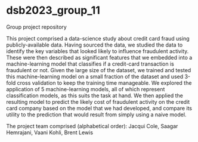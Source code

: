 # dsb2023_group_11
Group project repository

This project comprised a data-science study about credit card fraud using publicly-available data. Having sourced the data, we studied
the data to identify the key variables that looked likely to influence fraudulent activity. These were then described as significant 
features that we embedded into a machine-learning model that classifies if a credit-card transaction is fraudulent or not. Given the 
large size of the dataset, we trained and tested this machine-learning model on a small fraction of the dataset and used 3-fold cross
validation to keep the training time manageable. We explored the application of 5 machine-learning models, all of which represent
classification models, as this suits the task at hand. We then applied the resulting model to predict the likely cost of fraudulent 
activity on the credit card company based on the model that we had developed, and compare its utility to the prediction that would 
result from simply using a naive model.

The project team comprised (alphabetical order): Jacqui Cole, Saagar Hemrajani, Vaani Kohli, Brent Lewis 
